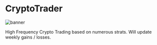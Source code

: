 # CryptoTrader

![banner](https://metrouk2.files.wordpress.com/2017/12/pri_63267248.jpg?w=748&h=392&crop=1)

High Frequency Crypto Trading based on numerous strats. Will update weekly gains / losses.
